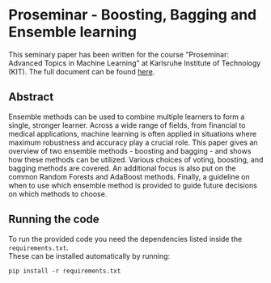 # Proseminar - Boosting, Bagging and Ensemble learning

This seminary paper has been written for the course "Proseminar: Advanced Topics in Machine Learning" at Karlsruhe Institute of Technology (KIT).
The full document can be found [here](https://raw.githubusercontent.com/leokraft/Proseminar_Boosting-Bagging-Ensemble_learning/main/seminary_paper/Proseminar_Boosting_Bagging_and_Ensemble_learning.pdf).

## Abstract

Ensemble methods can be used to combine multiple learners to form a single,
stronger learner. Across a wide range of fields, from financial to medical
applications, machine learning is often applied in situations where maximum
robustness and accuracy play a crucial role. This paper gives an overview of
two ensemble methods - boosting and bagging - and shows how these methods
can be utilized. Various choices of voting, boosting, and bagging methods are
covered. An additional focus is also put on the common Random Forests and
AdaBoost methods. Finally, a guideline on when to use which ensemble method
is provided to guide future decisions on which methods to choose.

## Running the code

To run the provided code you need the dependencies listed inside the `requirements.txt`.\
These can be installed automatically by running:

```shell
pip install -r requirements.txt
```
